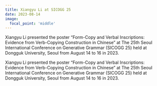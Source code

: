 ```yaml
---
title: Xiangyu Li at SICOGG 25 
date: 2023-08-14
image:
  focal_point: 'middle'
---
```


Xiangyu Li presented the poster “Form-Copy and Verbal Inscriptions: Evidence from Verb-Copying Construction in Chinese” at The 25th Seoul International Conference on Generative Grammar (SICOGG 25) held at Dongguk University, Seoul from August 14 to 16 in 2023.

<!--more-->

Xiangyu Li presented the poster “Form-Copy and Verbal Inscriptions: Evidence from Verb-Copying Construction in Chinese” at The 25th Seoul International Conference on Generative Grammar (SICOGG 25) held at Dongguk University, Seoul from August 14 to 16 in 2023.
